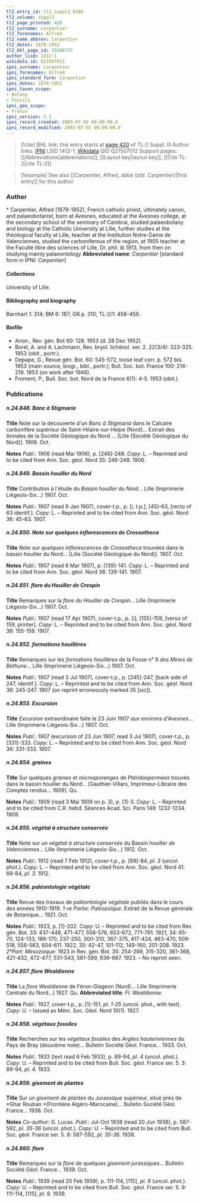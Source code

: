 ```yaml
---
tl2_entry_id: tl2_suppl3_0386
tl2_volume: suppl3
tl2_page_printed: 420
tl2_surname: Carpentier
tl2_forenames: Alfred
tl2_name_abbrev: Carpentier
tl2_dates: 1878-1952
tl2_bhl_page_id: 33266727
author_lsid: 1412-1
wikidata_id: Q21507012
ipni_surname: Carpentier
ipni_forenames: Alfred
ipni_standard_form: Carpentier
ipni_dates: 1878-1952
ipni_taxon_scope: 
- Botany
- Fossils
ipni_geo_scope: 
- France
ipni_version: 1.1
ipni_record_created: 2003-07-02 00:00:00.0
ipni_record_modified: 2003-07-02 00:00:00.0
---
```


> [!cite] BHL link: this entry starts at [page 420](https://www.biodiversitylibrary.org/page/33266727) of TL-2 Suppl. III
> Author links: [IPNI](https://www.ipni.org/a/1412-1) LSID 1412-1, [Wikidata](https://www.wikidata.org/wiki/Q21507012) QID Q21507012
> Support pages: [[Abbreviations|abbreviations]], [[Layout key|layout key]], [[Cite TL-2|cite TL-2]]

> [!example] See also [[Carpentier, Alfred, abbé {std. Carpentier}|first entry]] for this author

### Author

\* Carpentier, Alfred (1878-1952), French catholic priest, ultimately canon, and palaeobotanist, born at Avesnes, educated at the Avesnes college, at the secondary school of the seminary of Cambrai, studied palaeobotany and biology at the Catholic University at Lille, further studies at the theological faculty at Lille, teacher at the Institution Notre-Dame de Valenciennes, studied the carboniferous of the region, at 1905 teacher at the Faculté libre des sciences of Lille, Dr. phil. ib 1913, from then on studying mainly palaeontology 
**Abbreviated name**: *Carpentier* \[standard form in IPNI: *Carpentier*\]

#### Collections

University of Lille.

#### Bibliography and biography

Barnhart 1: 314; BM 6: 187; GR p. 310; TL-2/1: 458-459.

#### Biofile

- Anon., Rev. gén. Bot 60: 128. 1953 (d. 28 Dec 1952).
- Borel, A. and A. Lachmann, Rev. bryol. lichénol. ser. 2. 22(3/4): 323-325. 1953 (obit., portr.).
- Depape, G., Revue gén. Bot. 60: 545-572, loose leaf corr. p. 572 bis. 1953 (main source, biogr., bibl., portr.); Bull. Soc. bot. France 100: 214-219. 1953 (on work after 1946).
- Froment, P., Bull. Soc. bot. Nord de la France 6(1): 4-5. 1953 (obit.).

### Publications

##### n.24.848. Banc à Stigmaria

**Title**
Note sur la découverte d'un *Banc à Stigmaria* dans le Calcaire carbonifère supérieur de Saint-Hilaire-sur-Helpe (Nord)... Extrait des Annales de la Société Géologique du Nord ... \[Lille (Société Géologique du Nord)\]. 1906. Oct.

**Notes**
*Publ*.: 1906 (read Mai 1906), p. \[246\]-248. *Copy*: L. – Reprinted and to be cited from Ann. Soc. géol. Nord 35: 246-248. 1906.

##### n.24.849. Bassin houiller du Nord

**Title**
Contribution à l'étude du *Bassin houiller du Nord*... Lille (Imprimerie Liégeois-Six...) 1907. Oct.

**Notes**
*Publ*.: 1907 (read 9 Jan 1907), cover-t.p., p. \[i, t.p.\], \[45\]-63, \[recto of 63 identif.\]. *Copy*: L.  – Reprinted and to be cited from Ann. Soc. géol. Nord 36: 45-63. 1907.

##### n.24.850. Note sur quelques inflorescences de Crossotheca

**Title**
*Note sur quelques inflorescences de Crossotheca* trouvées dans le bassin houiller du Nord... \[Lille (Société Géologique du Nord)\]. 1907. Oct.

**Notes**
*Publ*.: 1907 (read 6 Mar 1907), p. \[139\]-141. *Copy*: L. – Reprinted and to be cited from Ann. Soc. géol. Nord 36: 139-141. 1907.

##### n.24.851. flore du Houiller de Crespin

**Title**
Remarques sur la *flore du Houiller de Crespin*... Lille (Imprimerie Liégeois-Six...) 1907. Oct.

**Notes**
*Publ*.: 1907 (read 17 Apr 1907), cover-t.p., p. \[i\], \[155\]-159, \[verso of 159, printer\]. *Copy*: L. – Reprinted and to be cited from Ann. Soc. géol. Nord 36: 155-159. 1907.

##### n.24.852. formations houillères

**Title**
Remarques sur les *formations houillères* de la Fosse n° 8 *des Mines de Béthune*... Lille (Imprimerie Liégeois-Six...) 1907. Oct.

**Notes**
*Publ*.: 1907 (read 3 Jul 1907), cover-t.p., p. \[245\]-247, \[back side of 247, identif.\]. *Copy*: L.  – Reprinted and to be cited from Ann. Soc. géol. Nord 36: 245-247. 1907 (on reprint erroneously marked 35 \[sic\]).

##### n.24.853. Excursion

**Title**
*Excursion* extraordinaire faite le 23 Juin 1907 *aux environs d'Avesnes*... Lille (Imprimerie Liégeois-Six...) 1907. Oct.

**Notes**
*Publ*.: 1907 (excursion of 23 Jun 1907, read 3 Jul 1907), cover-t.p., p. \[331\]-333. *Copy*: L.  – Reprinted and to be cited from Ann. Soc. géol. Nord 36: 331-333. 1907.

##### n.24.854. graines

**Title**
Sur quelques *graines* et *microsporanges* de *Ptéridospermées* trouvés dans le bassin houiller du Nord... \[Gauthier-Villars, Imprimeur-Libraire des Comptes rendus... 1909\]. Qu.

**Notes**
*Publ*.: 1909 (read 3 Mai 1909 on p. 3), p. \[1\]-3. *Copy*: L. – Reprinted and to be cited from C.R. hebd. Séances Acad. Sci. Paris 148: 1232-1234. 1909.

##### n.24.855. végétal à structure conservée

**Title**
Note sur un *végétal à structure conservée* du Bassin houiller *de Valenciennes*... Lille (Imprimerie Liégeois-Six...) 1912. Oct.

**Notes**
*Publ*.: 1912 (read 7 Feb 1912), cover-t.p., p. \[69\]-84, *pl. 3* (uncol. phot.). *Copy*: L. – Reprinted and to be cited from Ann. Soc. géol. Nord 41: 69-84, *pl. 3.* 1912.

##### n.24.856. paléontologie végétale

**Title**
Revue des travaux de *paléontologie végétale* publiés dans le cours des années 1910-1919. *1-re Partie: Paléozoïque*. Extrait de la Revue générale de Botanique... 1921. Oct.

**Notes**
*Publ*.: 1923, p. \[1\]-202. *Copy*: U. – Reprinted and to be cited from Rev. gén. Bot. 33: 437-448, 471-477, 558-576, 653-672, 771-791. 1921, 34: 65-70, 124-133, 166-170, 237-250, 300-310, 367-375, 417-424, 463-470, 508-518, 556-563, 604-611. 1922, 35: 42-47, 101-112, 149-160, 201-208. 1923.
*2°Part: Mésozoique*: 1923 *in* Rev. gén. Bot. 35: 254-269, 315-320, 361-368, 421-432, 472-477, 531-543, 581-589, 636-667. 1923. – No reprint seen.

##### n.24.857. flore Wealdienne

**Title**
La *flore Wealdienne* de Féron-Glageon (Nord)... Lille (Imprimerie Centrale du Nord...) 1927. Qu.
**Abbreviated title**: *Fl. Wealdienne*.

**Notes**
*Publ*.: 1927, cover-t.p., p. \[1\]-151, *pl. 1-25* (uncol. phot., with text). *Copy*: U. – Issued as Mém. Soc. Géol. Nord 10(1). 1927.

##### n.24.858. végétaux fossiles

**Title**
Recherches sur les *végétaux fossiles* des *Argiles hauteriviennes* du Pays de Bray (deuxième note)... Bulletin Société Géol. France... 1933. Oct.

**Notes**
*Publ*.: 1933 (text read 6 Feb 1933), p. 89-94, *pl. 4* (uncol. phot.). *Copy*: U. – Reprinted and to be cited from Bull. Soc. géol. France ser. 5. 3: 89-94, *pl. 4.* 1933.

##### n.24.859. gisement de plantes

**Title**
Sur un *gisement de plantes* du Jurassique supérieur, situé prés de *Ghar Rouban *(Frontière Algéro-Marocaine)... Bulletin Société Géol. France... 1938. Oct.

**Notes**
*Co-author*: G. Lucas.
*Publ*.: Jul-Oct 1938 (read 20 Jun 1938), p. 587-592, *pl. 35-36* (uncol. phot.). *Copy*: U. – Reprinted and to be cited from Bull. Soc. géol. France ser. 5. 8: 587-592, *pl. 35-36.* 1938.

##### n.24.860. flore

**Title**
Remarques sur la *flore* de quelques *gisement jurassiques*... Bulletin Société Géol. France... 1939. Oct.

**Notes**
*Publ*.: 1939 (read 20 Feb 1939), p. 111-114, \[115\], *pl. 9* (uncol. phot.). *Copy*: U. – Reprinted and to be cited from Bull. Soc. géol. France ser. 5. 9: 111-114, \[115\], *pl. 9.* 1939.

